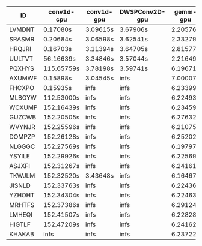 |ID|conv1d-cpu|conv1d-gpu|DWSPConv2D-gpu|gemm-gpu|avg|
|-|-|-|-|-|-|
|LVMDNT|0.17080s|3.09615s|3.67906s|2.20576s|2.28794s|
|SRASMR|0.20684s|3.06598s|3.62541s|2.33279s|2.30775s|
|HRQJRI|0.16703s|3.11394s|3.64705s|2.81577s|2.43595s|
|UULTVT|56.16639s|3.34846s|3.57044s|2.21649s|16.32545s|
|PQXHYS|115.65759s|3.78198s|3.59741s|6.19671s|32.30842s|
|AXUMWF|0.15898s|3.04545s|infs|7.00007s|infs|
|FHCXPO|0.15935s|infs|infs|6.23399s|infs|
|MLBOYW|112.53000s|infs|infs|6.22493s|infs|
|WCXUMP|152.16439s|infs|infs|6.23459s|infs|
|GUZCWB|152.20505s|infs|infs|6.27632s|infs|
|WVYNJR|152.25596s|infs|infs|6.21075s|infs|
|DOMPZP|152.26128s|infs|infs|6.25202s|infs|
|NLGGGC|152.27569s|infs|infs|6.19797s|infs|
|YSYILE|152.29926s|infs|infs|6.22569s|infs|
|ASJXFI|152.31267s|infs|infs|6.24161s|infs|
|TKWJLM|152.32520s|3.43648s|infs|6.16467s|infs|
|JISNLD|152.33763s|infs|infs|6.22436s|infs|
|YZHOHT|152.34304s|infs|infs|6.22463s|infs|
|MRHTFS|152.37386s|infs|infs|6.29124s|infs|
|LMHEQI|152.41507s|infs|infs|6.22828s|infs|
|HIGTLF|152.47209s|infs|infs|6.24162s|infs|
|KHAKAB|infs|infs|infs|6.23722s|infs|
